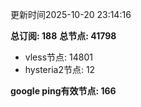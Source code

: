更新时间2025-10-20 23:14:16

**总订阅: 188**
**总节点: 41798**
- vless节点: 14801
- hysteria2节点: 12

**google ping有效节点: 166**
